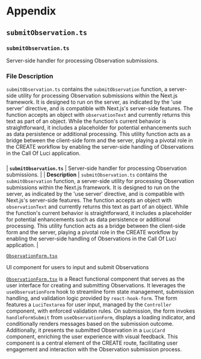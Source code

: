 # Appendix

## `submitObservation.ts`

### `submitObservation.ts`

Server-side handler for processing Observation submissions.

### File Description

`submitObservation.ts` contains the `submitObservation` function, a server-side utility for
processing Observation submissions within the Next.js framework. It is designed to run on the
server, as indicated by the 'use server' directive, and is compatible with Next.js's server-side
features. The function accepts an object with `observationText` and currently returns this text as
part of an object. While the function's current behavior is straightforward, it includes a
placeholder for potential enhancements such as data persistence or additional processing. This
utility function acts as a bridge between the client-side form and the server, playing a pivotal
role in the CREATE workflow by enabling the server-side handling of Observations in the Call Of Luci
application.

###

| **`submitObservation.ts`** | Server-side handler for processing Observation submissions. |
| **Description** | `submitObservation.ts` contains the `submitObservation` function, a server-side utility for processing Observation submissions within the Next.js framework. It is designed to run on the server, as indicated by the 'use server' directive, and is compatible with Next.js's server-side features. The function accepts an object with `observationText` and currently returns this text as part of an object. While the function's current behavior is straightforward, it includes a placeholder for potential enhancements such as data persistence or additional processing. This utility function acts as a bridge between the client-side form and the server, playing a pivotal role in the CREATE workflow by enabling the server-side handling of Observations in the Call Of Luci application. |

[`ObservationForm.tsx`](../src/app/components/forms/ObservationForm.tsx)

UI component for users to input and submit Observations

[`ObservationForm.tsx`](../src/app/components/forms/ObservationForm.tsx) is a React functional
component that serves as the user interface for creating and submitting Observations. It leverages
the `useObservationForm` hook to streamline form state management, submission handling, and
validation logic provided by `react-hook-form`. The form features a `LuciTextarea` for user input,
managed by the `Controller` component, with enforced validation rules. On submission, the form
invokes `handleFormSubmit` from `useObservationForm`, displays a loading indicator, and
conditionally renders messages based on the submission outcome. Additionally, it presents the
submitted Observation in a `LuciCard` component, enriching the user experience with visual feedback.
This component is a central element of the CREATE route, facilitating user engagement and
interaction with the Observation submission process.
